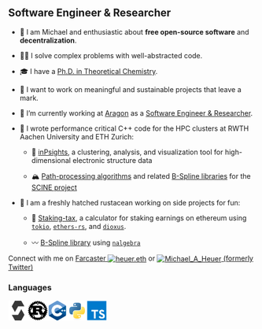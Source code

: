 ## Software Engineer & Researcher

- 👋 I am Michael and enthusiastic about **free open-source software** and **decentralization**.

- 👨‍💻 I solve complex problems with well-abstracted code.

- 🎓 I have a [Ph.D. in Theoretical Chemistry](https://publications.rwth-aachen.de/record/829410/files/829410.pdf).

- 🌱 I want to work on meaningful and sustainable projects that leave a mark.

- 🦅 I’m currently working at [Aragon](https://aragon.org/aragonosx) as a [Software Engineer & Researcher](https://blog.aragon.org/welcoming-michael-heuer-as-solidity-developer-and-researcher-at-the-aragon-association/).

- 🧙 I wrote performance critical C++ code for the HPC clusters at RWTH Aachen University and ETH Zurich:

  - 🔱 [inPsights](https://github.com/luechow-group/inPsights), a clustering, analysis, and visualization tool for high-dimensional electronic structure data

  - 🏔️ [Path-processing algorithms](https://arxiv.org/abs/1801.02100) and related [B-Spline libraries](https://github.com/qcscine/utilities/tree/master/src/Utils/Utils/Math/BSplines) for the [SCINE project](https://scine.ethz.ch)

- 🦀 I am a freshly hatched rustacean working on side projects for fun:

  - 🧾 [Staking-tax](https://github.com/Michael-A-Heuer/staking-tax), a calculator for staking earnings on ethereum using [`tokio`](https://crates.io/crates/tokio), [`ethers-rs`](https://crates.io/crates/ethers), and [`dioxus`](https://crates.io/crates/dioxus).

  - 〰️ [B-Spline library](https://github.com/Michael-A-Heuer/bsplines) using [`nalgebra`](https://crates.io/crates/nalgebra)

Connect with me on [Farcaster <img align="center" src="https://avatars.githubusercontent.com/u/98775309" alt="heuer.eth" height="20" width="20"/>](https://warpcast.com/heuer.eth) or [<img align="center" src="https://upload.wikimedia.org/wikipedia/commons/c/ce/X_logo_2023.svg" alt="Michael_A_Heuer" height="15" width="15"/> (formerly Twitter)](https://twitter.com/Michael_A_Heuer)

### Languages

<a href="https://soliditylang.org"><img
  src="https://raw.githubusercontent.com/devicons/devicon/master/icons/solidity/solidity-plain.svg"
  alt="solidity"
  width="40"
  height="40"
/></a><a href="https://rust-lang.org"><img
  src="https://raw.githubusercontent.com/devicons/devicon/master/icons/rust/rust-plain.svg"
  alt="rust"
  width="40"
  height="40"
/></a><a href="https://isocpp.org"><img
  src="https://raw.githubusercontent.com/devicons/devicon/master/icons/cplusplus/cplusplus-original.svg"
  alt="cplusplus"
  width="40"
  height="40"
/></a><a href="https://www.python.org"><img
  src="https://raw.githubusercontent.com/devicons/devicon/master/icons/python/python-original.svg"
  alt="python"
  width="40"
  height="40"
/></a><a href="https://www.typescriptlang.org"><img
  src="https://raw.githubusercontent.com/devicons/devicon/master/icons/typescript/typescript-original.svg"
  alt="typescript"
  width="40"
  height="40"
/>
